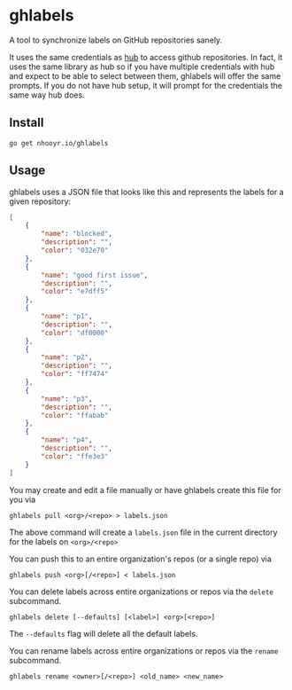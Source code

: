 # ghlabels

A tool to synchronize labels on GitHub repositories sanely.

It uses the same credentials as [hub](http://github.com/github/hub) to access github repositories. In fact, it uses the same library
as hub so if you have multiple credentials with hub and expect to be able to select between them,
ghlabels will offer the same prompts. If you do not have hub setup, it will prompt for the credentials
the same way hub does.

## Install

```
go get nhooyr.io/ghlabels
```

## Usage

ghlabels uses a JSON file that looks like this and represents the labels for a given repository:

```json
[
    {
        "name": "blocked",
        "description": "",
        "color": "032e70"
    },
    {
        "name": "good first issue",
        "description": "",
        "color": "e7dff5"
    },
    {
        "name": "p1",
        "description": "",
        "color": "df0000"
    },
    {
        "name": "p2",
        "description": "",
        "color": "ff7474"
    },
    {
        "name": "p3",
        "description": "",
        "color": "ffabab"
    },
    {
        "name": "p4",
        "description": "",
        "color": "ffe3e3"
    }
]
``` 

You may create and edit a file manually or have ghlabels create this file for you via

```
ghlabels pull <org>/<repo> > labels.json
```

The above command will create a `labels.json` file in the current directory for the labels on `<org>/<repo>`

You can push this to an entire organization's repos (or a single repo) via

```
ghlabels push <org>[/<repo>] < labels.json 
```

You can delete labels across entire organizations or repos via the `delete` subcommand.

```
ghlabels delete [--defaults] [<label>] <org>[<repo>]
```

The `--defaults` flag will delete all the default labels.

You can rename labels across entire organizations or repos via the `rename` subcommand.

```
ghlabels rename <owner>[/<repo>] <old_name> <new_name>
```
